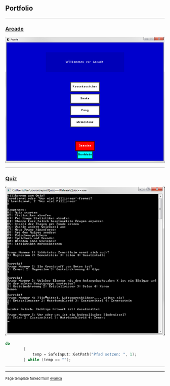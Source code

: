 ## Portfolio

---

### [Arcade](/arcade_page)
<img src="ArcadeMainMenu.PNG?raw=true"/><br/>

---

### [Quiz](/quiz_page)
<img src="quiz.png?raw=true"/><br/>
```c++
do
		{
			temp = SafeInput::GetPath("Pfad setzen: ", 1);
		} while (temp == "");
```





<!--[Project 1 Title](/sample_page)
<img src="images/dummy_thumbnail.jpg?raw=true"/> -->

<!------->
<!--[Project 2 Title](/pdf/sample_presentation.pdf)
<img src="images/dummy_thumbnail.jpg?raw=true"/> -->

<!------->
<!--[Arcade](https://github.com/Conqueror933/Arcade)-->
<!--- [Project 1 Title](http://example.com/)-->
<!--- [Project 2 Title](http://example.com/)-->
<!--- [Project 3 Title](http://example.com/)-->
<!--- [Project 4 Title](http://example.com/)-->
<!--- [Project 5 Title](http://example.com/)-->

---




---
<p style="font-size:11px">Page template forked from <a href="https://github.com/evanca/quick-portfolio">evanca</a></p>
<!-- Remove above link if you don't want to attibute -->
